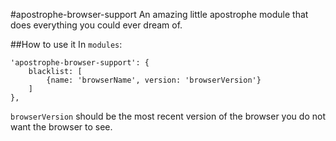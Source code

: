 #apostrophe-browser-support
An amazing little apostrophe module that does everything you could ever dream of. 

##How to use it
In `modules`:
	
	'apostrophe-browser-support': {
		blacklist: [
			{name: 'browserName', version: 'browserVersion'}
		]
	},
`browserVersion` should be the most recent version of the browser you do not want the browser to see. 